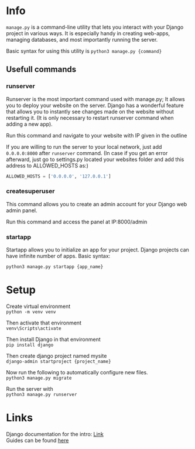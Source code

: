 # Info
`manage.py` is a command-line utility that lets you interact with your Django project in various ways. It is especially handy in creating web-apps, managing databases, and most importantly running the server.

Basic syntax for using this utility is `python3 manage.py {command}`

## Usefull commands
### runserver
Runserver is the most important command used with manage.py; It allows you to deploy your website on the server. Django has a wonderful feature that allows you to instantly see changes made on the website without restarting it. (It is only necessary to restart runserver command when adding a new app).

Run this command and navigate to your website with IP given in the outline

If you are willing to run the server to your local network, just add `0.0.0.0:8000` after `runserver` command. (In case if you get an error afterward, just go to settings.py located your websites folder and add this address to ALLOWED_HOSTS as:)
```python
ALLOWED_HOSTS = ['0.0.0.0', '127.0.0.1']
```

### createsuperuser
This command allows you to create an admin account for your Django web admin panel. 

Run this command and access the panel at IP:8000/admin

### startapp
Startapp allows you to initialize an app for your project. Django projects can have infinite number of apps. Basic syntax:

`python3 manage.py startapp {app_name}`

# Setup
Create virtual environment  
`python -m venv venv`

Then activate that environment  
`venv\Scripts\activate`

Then install Django in that environment  
`pip install django`  

Then create django project named mysite  
`django-admin startproject {project_name}`

Now run the following to automatically configure new files.  
`python3 manage.py migrate`   

Run the server with  
`python3 manage.py runserver`

# Links
Django documentation for the intro: [Link](https://docs.djangoproject.com/en/4.0/intro/tutorial01/)  
Guides can be found [here](https://developer.mozilla.org/en-US/docs/Learn/Server-side/Django)